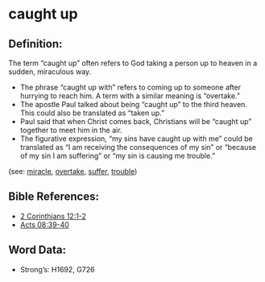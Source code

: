 # caught up

## Definition:

The term “caught up” often refers to God taking a person up to heaven in a sudden, miraculous way.

* The phrase “caught up with” refers to coming up to someone after hurrying to reach him. A term with a similar meaning is “overtake.”
* The apostle Paul talked about being “caught up” to the third heaven. This could also be translated as “taken up.”
* Paul said that when Christ comes back, Christians will be “caught up” together to meet him in the air.
* The figurative expression, “my sins have caught up with me” could be translated as “I am receiving the consequences of my sin” or “because of my sin I am suffering” or “my sin is causing me trouble.”

(see: [miracle](../kt/miracle.md), [overtake](../other/overtake.md), [suffer](../other/suffer.md), [trouble](../other/trouble.md))

## Bible References:

* [2 Corinthians 12:1-2](rc://en/tn/help/2co/12/01)
* [Acts 08:39-40](rc://en/tn/help/act/08/39)

## Word Data:

* Strong’s: H1692, G726
